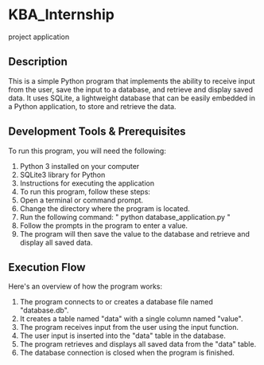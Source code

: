 # KBA_Internship
project application

## Description

This is a simple Python program that implements the ability to receive input from the user, save the input to a database, and retrieve and display saved data. It uses SQLite, a lightweight database that can be easily embedded in a Python application, to store and retrieve the data.

## Development Tools & Prerequisites
To run this program, you will need the following:

1. Python 3 installed on your computer
2. SQLite3 library for Python
3. Instructions for executing the application
4. To run this program, follow these steps:
5. Open a terminal or command prompt.
6. Change the directory where the program is located.
7. Run the following command:
	" python database_application.py "
8. Follow the prompts in the program to enter a value.
9. The program will then save the value to the database and retrieve and display all saved data.


## Execution Flow
Here's an overview of how the program works:

1. The program connects to or creates a database file named "database.db".
2. It creates a table named "data" with a single column named "value".
3. The program receives input from the user using the input function.
4. The user input is inserted into the "data" table in the database.
5. The program retrieves and displays all saved data from the "data" table.
6. The database connection is closed when the program is finished.
